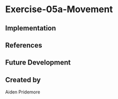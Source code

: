# Exercise-05a-Movement


## Implementation

## References

## Future Development

## Created by
Aiden Pridemore
